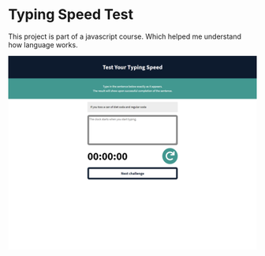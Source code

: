 # Typing Speed Test

This project is part of a javascript course. Which helped me understand how language works.

![](img.PNG)
